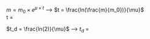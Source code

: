 $m = m_0 \times e^{\mu \times t}$
--> $t = \frac{ln(\frac{m}{m_0})}{\mu}$  
t = 


$t_d = \frac{ln(2)}{\mu}$ 
--> $t_d$ = 

